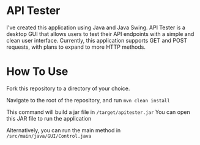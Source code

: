 # API Tester
I've created this application using Java and Java Swing. API Tester
is a desktop GUI that allows users to test their API endpoints with 
a simple and clean user interface. Currently, this application supports
GET and POST requests, with plans to expand to more HTTP methods. 

# How To Use
Fork this repository to a directory of your choice.

Navigate to the root of the repository, and run  ```mvn clean install```

This command will build a jar file in ```/target/apitester.jar``` You can open this JAR file to run the application

Alternatively, you can run the main method in ```/src/main/java/GUI/Control.java```
